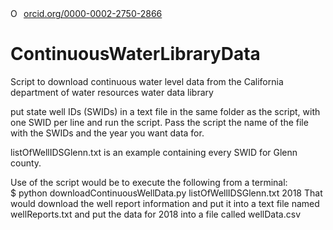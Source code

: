 <div itemscope itemtype="https://schema.org/Person"><a itemprop="sameAs" content="https://orcid.org/0000-0002-2750-2866" href="https://orcid.org/0000-0002-2750-2866" target="orcid.widget" rel="noopener noreferrer" style="vertical-align:top;"><img src="https://orcid.org/sites/default/files/images/orcid_16x16.png" style="width:1em;margin-right:.5em;" alt="ORCID iD icon">orcid.org/0000-0002-2750-2866</a></div>

# ContinuousWaterLibraryData
Script to download continuous water level data from the California department of water resources water data library

put state well IDs (SWIDs) in a text file in the same folder as the script, with one SWID per line and run the script.
Pass the script the name of the file with the SWIDs and the year you want data for.

listOfWellIDSGlenn.txt is an example containing every SWID for Glenn county.

Use of the script would be to execute the following from a terminal:<br/>
$ python downloadContinuousWellData.py listOfWellIDSGlenn.txt 2018
That would download the well report information and put it into a text file named wellReports.txt and put the
data for 2018 into a file called wellData.csv
